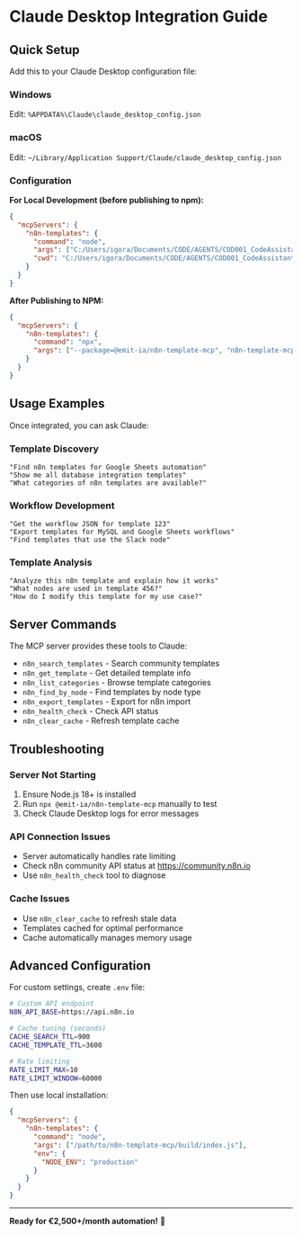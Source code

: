 # Claude Desktop Integration Guide

## Quick Setup

Add this to your Claude Desktop configuration file:

### Windows
Edit: `%APPDATA%\Claude\claude_desktop_config.json`

### macOS
Edit: `~/Library/Application Support/Claude/claude_desktop_config.json`

### Configuration

**For Local Development (before publishing to npm):**

```json
{
  "mcpServers": {
    "n8n-templates": {
      "command": "node",
      "args": ["C:/Users/igora/Documents/CODE/AGENTS/COD001_CodeAssistant/n8n-template-mcp/build/index.js"],
      "cwd": "C:/Users/igora/Documents/CODE/AGENTS/COD001_CodeAssistant/n8n-template-mcp"
    }
  }
}
```

**After Publishing to NPM:**

```json
{
  "mcpServers": {
    "n8n-templates": {
      "command": "npx",
      "args": ["--package=@emit-ia/n8n-template-mcp", "n8n-template-mcp"]
    }
  }
}
```

## Usage Examples

Once integrated, you can ask Claude:

### Template Discovery
```
"Find n8n templates for Google Sheets automation"
"Show me all database integration templates"
"What categories of n8n templates are available?"
```

### Workflow Development
```
"Get the workflow JSON for template 123"
"Export templates for MySQL and Google Sheets workflows"
"Find templates that use the Slack node"
```

### Template Analysis
```
"Analyze this n8n template and explain how it works"
"What nodes are used in template 456?"
"How do I modify this template for my use case?"
```

## Server Commands

The MCP server provides these tools to Claude:

- `n8n_search_templates` - Search community templates
- `n8n_get_template` - Get detailed template info
- `n8n_list_categories` - Browse template categories  
- `n8n_find_by_node` - Find templates by node type
- `n8n_export_templates` - Export for n8n import
- `n8n_health_check` - Check API status
- `n8n_clear_cache` - Refresh template cache

## Troubleshooting

### Server Not Starting
1. Ensure Node.js 18+ is installed
2. Run `npx @emit-ia/n8n-template-mcp` manually to test
3. Check Claude Desktop logs for error messages

### API Connection Issues
- Server automatically handles rate limiting
- Check n8n community API status at https://community.n8n.io
- Use `n8n_health_check` tool to diagnose

### Cache Issues
- Use `n8n_clear_cache` to refresh stale data
- Templates cached for optimal performance
- Cache automatically manages memory usage

## Advanced Configuration

For custom settings, create `.env` file:

```bash
# Custom API endpoint
N8N_API_BASE=https://api.n8n.io

# Cache tuning (seconds)
CACHE_SEARCH_TTL=900
CACHE_TEMPLATE_TTL=3600

# Rate limiting
RATE_LIMIT_MAX=10
RATE_LIMIT_WINDOW=60000
```

Then use local installation:

```json
{
  "mcpServers": {
    "n8n-templates": {
      "command": "node",
      "args": ["/path/to/n8n-template-mcp/build/index.js"],
      "env": {
        "NODE_ENV": "production"
      }
    }
  }
}
```

---

**Ready for €2,500+/month automation!** 🚀